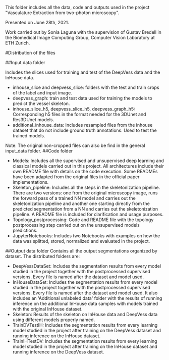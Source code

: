 This folder includes all the data, code and outputs used in the project "Vasculature Extraction from two-photon microscopy".

Presented on  June 28th, 2021.

Work carried out by Sonia Laguna with the supervision of Gustav Bredell in the Biomedical Image Computing Group, Computer Vision Laboratory at ETH Zurich.

#Distribution of the files

##Input data folder

Includes the slices used for training and test of the DeepVess data and the InHouse data.

- inhouse_slice and deepvess_slice: folders with the test and train crops of the label and input image.
- deepvess_graph: train and test data used for training the models to predict the vessel skeleton.
- inhouse_slice_h5, deepvess_slice_h5, deepvess_graph_h5: Corresponding h5 files in the format needed for the 3DUnet and Res3DUnet models.
- additional_inhouse_data: Includes resampled files from the inhouse dataset that do not include ground truth annotations. Used to test the trained models. 

Note: The original non-cropped files can also be find in the general input_data folder.
##Code folder

- Models: Includes all the supervised and unsupervised deep learning and classical models carried out in this project. All architectures include their own README file with details on the code execution. Some READMEs have been adapted from the original files in the official paper implementations.
- Skeleton_pipeline: Includes all the steps in the skeletonization pipeline. There are two versions: one from the original microscopy image, runs the forward pass of a trained NN model and carries out the skeletonization pipeline and another one starting directly from the predicted segmentation from a NN and carries out the skeletonization pipeline. A README file is included for clarification and usage purposes.
- Topology_postprocessing: Code and README file with the topology postprocessing step carried out on the unsupervised models predictions.
- JupyterNotebooks: Includes two Notebooks with examples on how the data was splitted, stored, normalized and evaluated in the project. 


##Output data folder
  Contains all the output segmentations organized by dataset. The distributed folders are:

- DeepVessDataSet: Includes the segmentation results from every model studied in the project together with the postprocessed supervised versions. Every file is named after the dataset and model used.
- InHouseDataSet: Includes the segmentation results from every model studied in the project together with the postprocessed supervised versions. Every file is named after the dataset and model used. It also includes an 'Additional unlabeled data' folder with the results of running inference on the additional InHouse data samples with models trained with the original InHouse dataset.
- Skeleton: Results of the skeleton on InHouse data and DeepVess data using different models properly named. 
- TrainDVTestIH: Includes the segmentation results from every learning model studied in the project after training on the DeepVess dataset and running inference on the InHouse dataset.
- TrainIHTestDV: Includes the segmentation results from every learning model studied in the project after training on the InHouse dataset and running inference on the DeepVess dataset.

